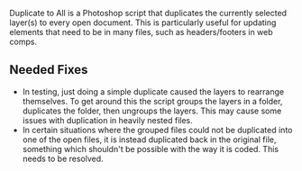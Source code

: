 Duplicate to All is a Photoshop script that duplicates the currently selected layer(s) to every open document. This is particularly useful for updating elements that need to be in many files, such as headers/footers in web comps.

Needed Fixes
------------

- In testing, just doing a simple duplicate caused the layers to rearrange themselves. To get around this the script groups the layers in a folder, duplicates the folder, then ungroups the layers. This may cause some issues with duplication in heavily nested files.
- In certain situations where the grouped files could not be duplicated into one of the open files, it is instead duplicated back in the original file, something which shouldn't be possible with the way it is coded. This needs to be resolved.
